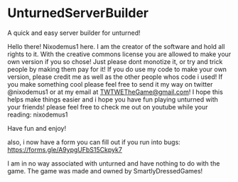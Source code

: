 # UnturnedServerBuilder
A quick and easy server builder for unturned!

Hello there! Nixodemus1 here. I am the creator of the software and hold all rights to it. With the creative commons license you are allowed to make your own version if you
so chose! Just please dont monotize it, or try and trick people by making them pay for it! If you do use my code to make your own version, please credit me as well as the
other people whos code i used! If you make something cool please feel free to send it my way on twitter @nixodemus1 or at my email at TWTWETheGame@gmail.com!
I hope this helps make things easier and i hope you have fun playing unturned with your friends! please feel free to check me out on youtube while your reading: nixodemus1

Have fun and enjoy!

also, i now have a form you can fill out if you run into bugs: https://forms.gle/A9ypgUFbS15Ckpyk7

I am in no way associated with unturned and have nothing to do with the game. The game was made and owned by SmartlyDressedGames!
